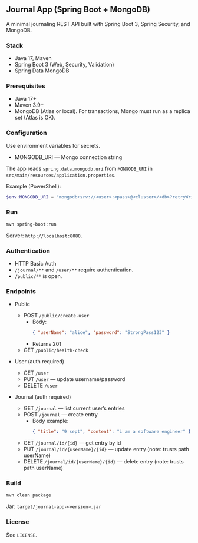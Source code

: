 ## Journal App (Spring Boot + MongoDB)

A minimal journaling REST API built with Spring Boot 3, Spring Security, and MongoDB.

### Stack
- Java 17, Maven
- Spring Boot 3 (Web, Security, Validation)
- Spring Data MongoDB

### Prerequisites
- Java 17+
- Maven 3.9+
- MongoDB (Atlas or local). For transactions, Mongo must run as a replica set (Atlas is OK).

### Configuration
Use environment variables for secrets.

- MONGODB_URI — Mongo connection string

The app reads `spring.data.mongodb.uri` from `MONGODB_URI` in `src/main/resources/application.properties`.

Example (PowerShell):
```powershell
$env:MONGODB_URI = "mongodb+srv://<user>:<pass>@<cluster>/<db>?retryWrites=true&w=majority"
```

### Run
```powershell
mvn spring-boot:run
```
Server: `http://localhost:8080`.

### Authentication
- HTTP Basic Auth
- `/journal/**` and `/user/**` require authentication.
- `/public/**` is open.

### Endpoints
- Public
  - POST `/public/create-user`
    - Body:
      ```json
      { "userName": "alice", "password": "StrongPass123" }
      ```
    - Returns 201
  - GET `/public/health-check`

- User (auth required)
  - GET `/user`
  - PUT `/user` — update username/password
  - DELETE `/user`

- Journal (auth required)
  - GET `/journal` — list current user’s entries
  - POST `/journal` — create entry
    - Body example:
      ```json
      { "title": "9 sept", "content": "i am a software engineer" }
      ```
  - GET `/journal/id/{id}` — get entry by id
  - PUT `/journal/id/{userName}/{id}` — update entry (note: trusts path userName)
  - DELETE `/journal/id/{userName}/{id}` — delete entry (note: trusts path userName)



### Build
```powershell
mvn clean package
```
Jar: `target/journal-app-<version>.jar`

### License
See `LICENSE`.
